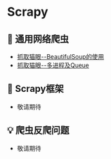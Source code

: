 Scrapy  
====

## :watermelon: 通用网络爬虫  
- [抓取猫眼--BeautifulSoup的使用](https://github.com/KissMyLady/Scrapy/blob/master/Note/p_maoyan.md)    
- [抓取猫眼--多进程及Queue](https://github.com/KissMyLady/Scrapy/blob/master/Note/p_maoyan_multi.md)    

## :wrench:  Scrapy框架  
- 敬请期待


## :bulb: 爬虫反爬问题
- 敬请期待

